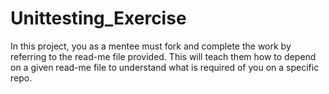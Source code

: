 # Unittesting_Exercise
In this project, you as a mentee must fork and complete the work by referring to the read-me file provided. This will teach them how to depend on a given read-me file to understand what is required of you on a specific repo.


